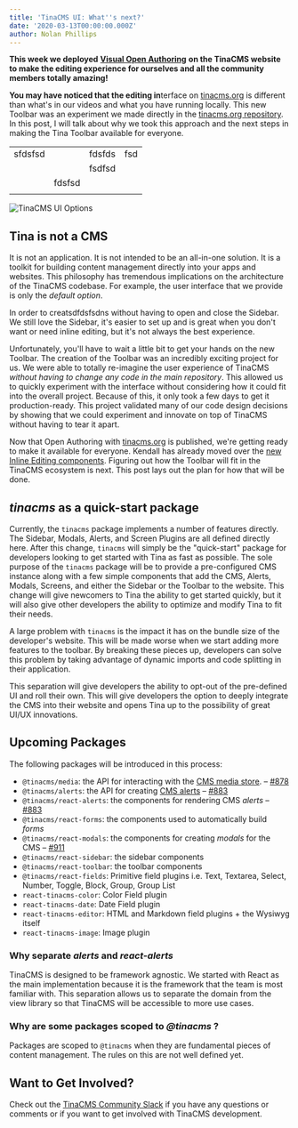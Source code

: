 ```yaml
---
title: 'TinaCMS UI: What''s next?'
date: '2020-03-13T00:00:00.000Z'
author: Nolan Phillips
---
```

**This week we deployed** [**Visual Open Authoring**](https://tinacms.org/blog/introducing-visual-open-authoring "Introducing Visual Open Authoring") **on the TinaCMS website to make the editing experience for ourselves and all the community members totally amazing!**

**You may have noticed that the editing in**terface on [tinacms.org](http://tinacms.org) is different than what's in our videos and what you have running locally. This new Toolbar was an experiment we made directly in the [tinacms.org repository](https://github.com/tinacms/tinacms.org "Github: tinacms.org"). In this post, I will talk about why we took this approach and the next steps in making the Tina Toolbar available for everyone.

|  |  |  |  |
| --- | --- | --- | --- |
| sfdsfsd |  | fdsfds | fsd |
|  |  | fsdfsd |  |
|  | fdsfsd |  |  |
|  |  |  |  |

![TinaCMS UI Options](https://res.cloudinary.com/forestry-demo/image/upload/q_100/v1584115021/TinaCMS/sidebar-toolbar.jpg)

## Tina is not a CMS

It is not an application. It is not intended to be an all-in-one solution. It is a toolkit for building content management directly into your apps and websites. This philosophy has tremendous implications on the architecture of the TinaCMS codebase. For example, the user interface that we provide is only the _default option_.

In order to creatsdfdsfsdns without having to open and close the Sidebar. We still love the Sidebar, it's easier to set up and is great when you don't want or need inline editing, but it's not always the best experience.

Unfortunately, you'll have to wait a little bit to get your hands on the new Toolbar. The creation of the Toolbar was an incredibly exciting project for us. We were able to totally re-imagine the user experience of TinaCMS _without having to change any code in the main repository_. This allowed us to quickly experiment with the interface without considering how it could fit into the overall project. Because of this, it only took a few days to get it production-ready. This project validated many of our code design decisions by showing that we could experiment and innovate on top of TinaCMS without having to tear it apart.

Now that Open Authoring with [tinacms.org](http://tinacms.org/) is published, we're getting ready to make it available for everyone. Kendall has already moved over the [new Inline Editing components](https://github.com/tinacms/tinacms/pull/871). Figuring out how the Toolbar will fit in the TinaCMS ecosystem is next. This post lays out the plan for how that will be done.

## _tinacms_ as a quick-start package

Currently, the `tinacms` package implements a number of features directly. The Sidebar, Modals, Alerts, and Screen Plugins are all defined directly here. After this change, `tinacms` will simply be the "quick-start" package for developers looking to get started with Tina as fast as possible. The sole purpose of the `tinacms` package will be to provide a pre-configured CMS instance along with a few simple components that add the CMS, Alerts, Modals, Screens, and either the Sidebar or the Toolbar to the website. This change will give newcomers to Tina the ability to get started quickly, but it will also give other developers the ability to optimize and modify Tina to fit their needs.

A large problem with `tinacms` is the impact it has on the bundle size of the developer's website. This will be made worse when we start adding more features to the toolbar. By breaking these pieces up, developers can solve this problem by taking advantage of dynamic imports and code splitting in their application.

This separation will give developers the ability to opt-out of the pre-defined UI and roll their own. This will give developers the option to deeply integrate the CMS into their website and opens Tina up to the possibility of great UI/UX innovations.

## Upcoming Packages

The following packages will be introduced in this process:

* `@tinacms/media`: the API for interacting with the [CMS media store](https://tinacms.org/docs/media). – [#878](https://github.com/tinacms/tinacms/pull/878 "feat: introduce @tinacms/media")
* `@tinacms/alerts`: the API for creating [CMS alerts](https://tinacms.org/docs/cms/alerts) – [#883](https://github.com/tinacms/tinacms/pull/883)
* `@tinacms/react-alerts`: the components for rendering CMS _alerts_ – [#883](https://github.com/tinacms/tinacms/pull/883)
* `@tinacms/react-forms`: the components used to automatically build _forms_
* `@tinacms/react-modals`: the components for creating _modals_ for the CMS – [#911](https://github.com/tinacms/tinacms/pull/911)
* `@tinacms/react-sidebar`: the sidebar components
* `@tinacms/react-toolbar`: the toolbar components
* `@tinacms/react-fields`: Primitive field plugins i.e. Text, Textarea, Select, Number, Toggle, Block, Group, Group List
* `react-tinacms-color`: Color Field plugin
* `react-tinacms-date`: Date Field plugin
* `react-tinacms-editor`: HTML and Markdown field plugins + the Wysiwyg itself
* `react-tinacms-image`: Image plugin

### Why separate _alerts_ and _react-alerts_

TinaCMS is designed to be framework agnostic. We started with React as the main implementation because it is the framework that the team is most familiar with. This separation allows us to separate the domain from the view library so that TinaCMS will be accessible to more use cases.

### Why are some packages scoped to _@tinacms_ ?

Packages are scoped to `@tinacms` when they are fundamental pieces of content management. The rules on this are not well defined yet.

## Want to Get Involved?

Check out the [TinaCMS Community Slack](https://join.slack.com/t/tinacms/shared_invite/enQtNzgxNDY1OTA3ODI3LTNkNWEwYjQyYTA2ZDZjZGQ2YmI5Y2ZlOWVmMjlkYmYxMzVmNjM0YTk2MWM2MTIzMmMxMDg3NWIxN2EzOWQ0NDM "TinaCMS Community Slack") if you have any questions or comments or if you want to get involved with TinaCMS development.